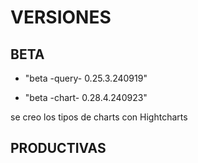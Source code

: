 # VERSIONES

## BETA

- "beta -query-  0.25.3.240919"

- "beta -chart-  0.28.4.240923"

se creo los tipos de charts con Hightcharts

## PRODUCTIVAS